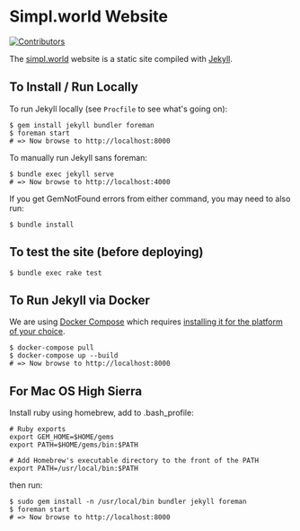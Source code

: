 # Simpl.world Website

[![Contributors](https://img.shields.io/github/contributors/simplworld/simpl.world.website.svg)](https://github.com/simplworld/simpl.world.website/graphs/contributors)

The [simpl.world](https://simpl.world/) website is a static site compiled with [Jekyll](https://jekyllrb.com/docs/home/).

## To Install / Run Locally

To run Jekyll locally (see `Procfile` to see what's going on):

```shell
$ gem install jekyll bundler foreman
$ foreman start
# => Now browse to http://localhost:8000
```

To manually run Jekyll sans foreman:

```shell
$ bundle exec jekyll serve
# => Now browse to http://localhost:4000
```

If you get GemNotFound errors from either command, you may need to also run:

```shell
$ bundle install
```

## To test the site (before deploying)
   
```shell
$ bundle exec rake test
```

## To Run Jekyll via Docker

We are using [Docker Compose](https://docs.docker.com/compose/) which 
requires [installing it for the platform of your choice](https://docs.docker.com/compose/install/).

```shell
$ docker-compose pull
$ docker-compose up --build
# => Now browse to http://localhost:8000
```

## For Mac OS High Sierra 

Install ruby using homebrew, add to .bash_profile:

```shell
# Ruby exports
export GEM_HOME=$HOME/gems
export PATH=$HOME/gems/bin:$PATH

# Add Homebrew's executable directory to the front of the PATH
export PATH=/usr/local/bin:$PATH
```

then run:

```shell
$ sudo gem install -n /usr/local/bin bundler jekyll foreman
$ foreman start
# => Now browse to http://localhost:8000
```